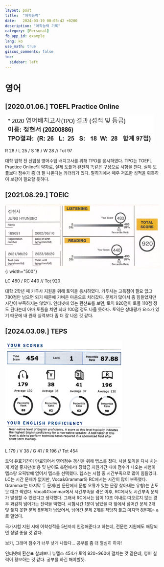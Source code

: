 ```yaml
---
layout: post
title:  "어학능력"
date:   2024-03-19 00:05:42 +0200
description: "어학능력 기록"
category: [Personal]
fb_app_id: example
lang: ko
use_math: true
giscus_comments: false
toc:
  sidebar: left
---
```



# 영어

## [2020.01.06.] TOEFL Practice Online

![Untitled](/assets/img/posts/어학능력/Untitled.png)

R 26 / L 25 / S 18 / W 28 // Tot 97

대학 입학 전 신입생 영어수업 배치고사를 위해 TPO를 응시하였다. TPO는 TOEFL Practice Online의 약자로, 실제 토플과 완전히 똑같은 구성으로 시험을 친다. 실제 토플보다 점수가 좀 더 잘 나온다는 카더라가 있다. 말하기에서 매우 저조한 성적을 획득하여 보강이 필요할 듯하다.

## [2021.08.29.] TOEIC

![Untitled](/assets/img/posts/어학능력/Untitled%201.png){: width="500"}

LC 480 / RC 440 // Tot 920

대학 2학년 때 카투사 지원을 위해 토익을 응시하였다. 카투사는 고득점이 필요 없고 780점만 넘으면 되기 때문에 가벼운 마음으로 치러갔다. 문제가 많아서 좀 힘들었지만 시간이 부족하지는 않았다. 인터넷에 있는 환산표를 보면, 토익 920점이 토플 110점 정도 된다는데 아마 토플을 치면 최대 100점 정도 나올 듯하다. 토익은 상대평가 요소가 있기 때문에 내 원래 실력보다 좀 더 잘 나온 것 같다.

## [2024.03.09.] TEPS

![Untitled](/assets/img/posts/어학능력/Untitled%202.png)

L 179 /  V 38 / G 41 / R 196 // Tot 454

토익 유효기간이 만료되어서 영어점수 갱신을 위해 텝스를 쳤다. 사실 토익을 다시 치는게 제일 좋지만(비용 및 난이도 측면에서) 장학금 지원기간 내에 점수가 나오는 시험이 텝스랑 오픽밖에 없어서 텝스를 선택했다. 텝스는 시험 중 시간부족으로 많이 힘들었다. LC는 시간 문제가 없지만, Voca&Grammar와 RC에서는 시간이 많이 부족했다. Grammar는 마지막 두 문제(한 문단에서 문법 오류가 있는 문장 찾아내는 유형)는 손도 못 대고 찍었다. Voca&Grammar에서 시간부족을 겪은 이후, RC에서도 시간부족 문제가 발생할 수 있겠다고 생각했다. 그래서 RC에서는 답이 10초 이내로 떠오르지 않는 경우 과감히 넘어가는 전략을 택했다. 시험시간 1분이 남았을 때 앞에서 넘어간 문제 2개 및 풀지 못한 문제 8문제가 남았어서, 넘어간 문제 2개를 적당히 풀고 마지막 8문제는 a로 밀었다.

국가시험 지원 시에 어학성적을 5년까지 인정해준다고 하는데, 전문연 지원에도 해당되면 정말 좋을 것 같다.

보카, 그래머 점수가 너무 낮게 나왔다… 공부를 좀 더 열심히 하자!

인터넷에 환산표 살펴보니 뉴텝스 454가 토익 920~960에 걸치는 것 같은데, 영어 실력이 횡보하는 것 같다. 공부를 하긴 해야할듯.
